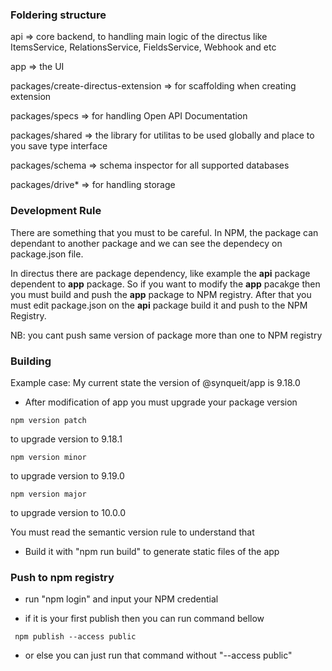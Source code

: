 ### Foldering structure

api => core backend, to handling main logic of the directus like ItemsService, RelationsService, FieldsService, Webhook
and etc

app => the UI

packages/create-directus-extension => for scaffolding when creating extension

packages/specs => for handling Open API Documentation

packages/shared => the library for utilitas to be used globally and place to you save type interface

packages/schema => schema inspector for all supported databases

packages/drive\* => for handling storage

### Development Rule

There are something that you must to be careful. In NPM, the package can dependant to another package and we can see the
dependecy on package.json file.

In directus there are package dependency, like example the <b>api</b> package dependent to <b>app</b> package. So if you
want to modify the <b>app</b> pacakge then you must build and push the <b>app</b> package to NPM registry. After that
you must edit package.json on the <b>api</b> package build it and push to the NPM Registry.

NB: you cant push same version of package more than one to NPM registry

### Building

Example case: My current state the version of @synqueit/app is 9.18.0

- After modification of app you must upgrade your package version

```
npm version patch
```

to upgrade version to 9.18.1

```
npm version minor
```

to upgrade version to 9.19.0

```
npm version major
```

to upgrade version to 10.0.0

You must read the semantic version rule to understand that

- Build it with "npm run build" to generate static files of the app

### Push to npm registry

- run "npm login" and input your NPM credential

- if it is your first publish then you can run command bellow

```
 npm publish --access public
```

- or else you can just run that command without "--access public"
